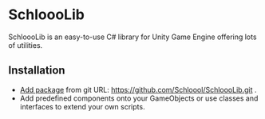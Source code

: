 # SchloooLib
SchloooLib is an easy-to-use C# library for Unity Game Engine offering lots of utilities.

## Installation

- [Add package](https://docs.unity3d.com/Manual/upm-ui-giturl.html) from git URL: https://github.com/Schloool/SchloooLib.git .
- Add predefined components onto your GameObjects or use classes and interfaces to extend your own scripts.

